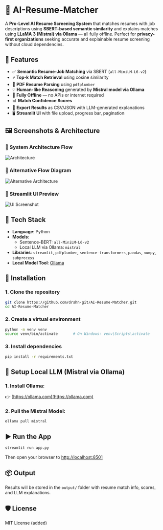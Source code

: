# 🤖 AI-Resume-Matcher

A **Pro-Level AI Resume Screening System** that matches resumes with job descriptions using **SBERT-based semantic similarity** and explains matches using **LLaMA 3 (Mistral) via Ollama** — all fully offline. Perfect for **privacy-first organizations** seeking accurate and explainable resume screening without cloud dependencies.

## 🚀 Features

- ✅ **Semantic Resume-Job Matching** via SBERT (`all-MiniLM-L6-v2`)
- ⚡ **Top-k Match Retrieval** using cosine similarity
- 🧾 **PDF Resume Parsing** using `pdfplumber`
- 💡 **Human-like Reasoning** generated by **Mistral model via Ollama**
- 🔐 **Fully Offline** — no APIs or internet required
- 📊 **Match Confidence Scores**
- 📁 **Export Results** as CSV/JSON with LLM-generated explanations
- 🖥️ **Streamlit UI** with file upload, progress bar, pagination

## 🖼️ Screenshots & Architecture

### 🔹 System Architecture Flow
![Architecture](images/architecture.png)

### 🔹 Alternative Flow Diagram
![Alternative Architecture](images/architecture-alt.png)

### 🔹 Streamlit UI Preview
![UI Screenshot](images/ui-screenshot.png)

## 🧱 Tech Stack

- **Language**: Python
- **Models**:
  - Sentence-BERT: `all-MiniLM-L6-v2`
  - Local LLM via Ollama: `mistral`
- **Libraries**: `streamlit`, `pdfplumber`, `sentence-transformers`, `pandas`, `numpy`, `subprocess`
- **Local Model Tool**: [Ollama](https://ollama.com/)

## 🔧 Installation

### 1. Clone the repository

```bash
git clone https://github.com/drshn-git/AI-Resume-Matcher.git
cd AI-Resume-Matcher
```

### 2. Create a virtual environment

```bash
python -m venv venv
source venv/bin/activate       # On Windows: venv\Scripts\activate
```

### 3. Install dependencies

```bash
pip install -r requirements.txt
```

## 🧠 Setup Local LLM (Mistral via Ollama)

### 1. Install Ollama:  
👉 [https://ollama.com](https://ollama.com)

### 2. Pull the Mistral Model:

```bash
ollama pull mistral
```

## ▶️ Run the App

```bash
streamlit run app.py
```

Then open your browser to [http://localhost:8501](http://localhost:8501)

## 📦 Output

Results will be stored in the `output/` folder with resume match info, scores, and LLM explanations.

## 🛡️ License

MIT License (added)
